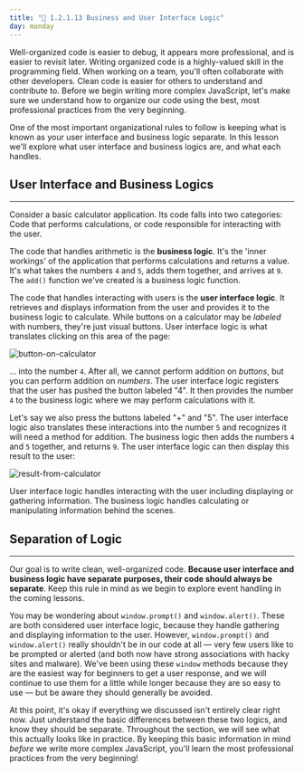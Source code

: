 ```yaml
---
title: "📓 1.2.1.13 Business and User Interface Logic"
day: monday
---
```


Well-organized code is easier to debug, it appears more professional, and is easier to revisit later. Writing organized code is a highly-valued skill in the programming field. When working on a team, you'll often collaborate with other developers. Clean code is easier for others to understand and contribute to. Before we begin writing more complex JavaScript, let's make sure we understand how to organize our code using the best, most professional practices from the very beginning.

One of the most important organizational rules to follow is keeping what is known as your user interface and business logic separate. In this lesson we'll explore what user interface and business logics are, and what each handles.

## User Interface and Business Logics
---

Consider a basic calculator application. Its code falls into two categories: Code that performs calculations, or code responsible for interacting with the user.

The code that handles arithmetic is the **business logic**. It's the 'inner workings' of the application that performs calculations and returns a value. It's what takes the numbers `4` and `5`, adds them together, and arrives at `9`. The `add()` function we've created is a business logic function.

The code that handles interacting with users is the **user interface logic**. It retrieves and displays information from the user and provides it to the business logic to calculate. While buttons on a calculator may be _labeled_ with numbers, they're just visual buttons. User interface logic is what translates clicking on this area of the page:

![button-on-calculator](https://learnhowtoprogram.s3.us-west-2.amazonaws.com/INTRO/week2-js-jquery/button-on-calculator.png)

... into the number `4`.  After all, we cannot perform addition on _buttons_, but you can perform addition on _numbers_. The user interface logic registers that the user has pushed the button labeled "4". It then provides the number `4` to the business logic where we may perform calculations with it.

Let's say we also press the buttons labeled "+" and "5". The user interface logic also translates these interactions into the number `5` and recognizes it will need a method for addition. The business logic then adds the numbers `4` and `5` together, and returns `9`. The user interface logic can then display this result to the user:

![result-from-calculator](https://learnhowtoprogram.s3.us-west-2.amazonaws.com/INTRO/week2-js-jquery/result-displayed-from-calculator.png)

User interface logic handles interacting with the user including displaying or gathering information. The business logic handles calculating or manipulating information behind the scenes.

## Separation of Logic
---

Our goal is to write clean, well-organized code. **Because user interface and business logic have separate purposes, their code should always be separate**. Keep this rule in mind as we begin to explore event handling in the coming lessons.

You may be wondering about `window.prompt()` and `window.alert()`. These are both considered user interface logic, because they handle gathering and displaying information to the user. However, `window.prompt()` and `window.alert()` really shouldn't be in our code at all — very few users like to be prompted or alerted (and both now have strong associations with hacky sites and malware). We've been using these `window` methods because they are the easiest way for beginners to get a user response, and we will continue to use them for a little while longer because they are so easy to use — but be aware they should generally be avoided.

At this point, it's okay if everything we discussed isn't entirely clear right now. Just understand the basic differences between these two logics, and know they should be separate. Throughout the section, we will see what this actually looks like in practice. By keeping this basic information in mind _before_ we write more complex JavaScript, you'll learn the most professional practices from the very beginning!
